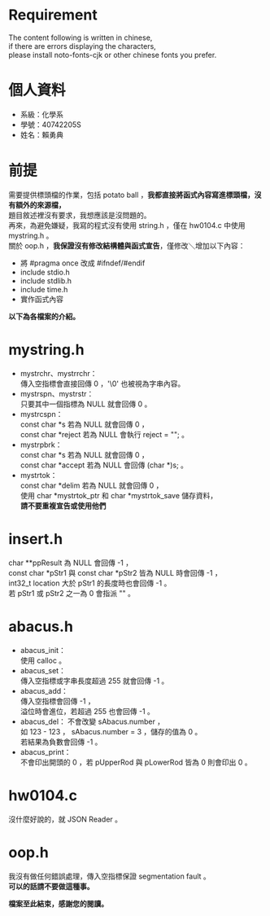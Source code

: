 # Requirement
The content following is written in chinese,  
if there are errors displaying the characters,  
please install noto-fonts-cjk or other chinese fonts you prefer.  
  
# 個人資料
- 系級：化學系
- 學號：40742205S
- 姓名：賴勇典
  
# 前提
需要提供標頭檔的作業，包括 potato ball ，**我都直接將函式內容寫進標頭檔，沒有額外的來源檔，**  
題目敘述裡沒有要求，我想應該是沒問題的。  
再來，為避免嫌疑，我寫的程式沒有使用 string.h ，僅在 hw0104.c 中使用 mystring.h 。  
關於 oop.h ，**我保證沒有修改結構體與函式宣告**，僅修改＼增加以下內容：  
- 將 #pragma once 改成 #ifndef/#endif
- include stdio.h
- include stdlib.h
- include time.h
- 實作函式內容
  
**以下為各檔案的介紹。**  
  
# mystring.h
- mystrchr、mystrrchr：  
傳入空指標會直接回傳 0 ，'\0' 也被視為字串內容。
- mystrspn、mystrstr：  
只要其中一個指標為 NULL 就會回傳 0 。
- mystrcspn：  
const char *s 若為 NULL 就會回傳 0 ，  
const char *reject 若為 NULL 會執行 reject = ""; 。
- mystrpbrk：  
const char *s 若為 NULL 就會回傳 0 ，  
const char *accept 若為 NULL 會回傳 (char *)s; 。
- mystrtok：  
const char *delim 若為 NULL 就會回傳 0 ，  
使用 char *mystrtok_ptr 和 char *mystrtok_save 儲存資料，  
**請不要重複宣告或使用他們**
  
# insert.h
char **ppResult 為 NULL 會回傳 -1 ，  
const char *pStr1 與 const char *pStr2 皆為 NULL 時會回傳 -1 ，  
int32_t location 大於 pStr1 的長度時也會回傳 -1 。  
若 pStr1 或 pStr2 之一為 0 會指派 "" 。
  
# abacus.h
- abacus_init：  
使用 calloc 。
- abacus_set：  
傳入空指標或字串長度超過 255 就會回傳 -1 。
- abacus_add：  
傳入空指標會回傳 -1 ，  
溢位時會進位，若超過 255 也會回傳 -1 。
- abacus_del：
不會改變 sAbacus.number ，  
如 123 - 123 ， sAbacus.number = 3 ，儲存的值為 0 。  
若結果為負數會回傳 -1 。
- abacus_print：  
不會印出開頭的 0 ，若 pUpperRod 與 pLowerRod 皆為 0 則會印出 0 。
  
# hw0104.c
沒什麼好說的，就 JSON Reader 。
  
# oop.h
我沒有做任何錯誤處理，傳入空指標保證 segmentation fault 。  
**可以的話請不要做這種事。**
  


**檔案至此結束，感謝您的閱讀。**